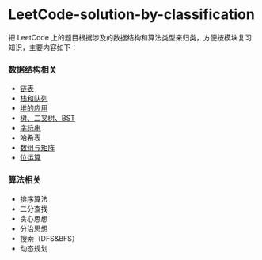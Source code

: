 # LeetCode-solution-by-classification
把 LeetCode 上的题目根据涉及的数据结构和算法类型来归类，方便按模块复习知识，主要内容如下：


### 数据结构相关 

- [链表](http://uee.me/aX96D)
- [栈和队列](http://uee.me/aX96E)
- [堆的应用](http://uee.me/aX96F)
- [树、二叉树、BST](http://uee.me/aX96G)
- [字符串](http://uee.me/aX96H)
- [哈希表](http://uee.me/aX96J)
- [数组与矩阵](http://uee.me/aX9A5)
- [位运算](http://uee.me/aX96P)

### 算法相关

- 排序算法
- 二分查找
- 贪心思想
- 分治思想
- 搜索（DFS&BFS）
- 动态规划

